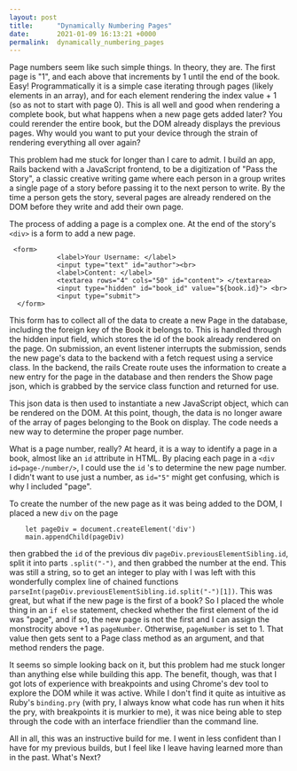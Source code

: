 ```yaml
---
layout: post
title:      "Dynamically Numbering Pages"
date:       2021-01-09 16:13:21 +0000
permalink:  dynamically_numbering_pages
---
```



Page numbers seem like such simple things. In theory, they are. The first page is "1", and each above that increments by 1 until the end of the book. Easy! Programmatically it is a simple case iterating through pages (likely elements in an array), and for each element rendering the index value + 1 (so as not to start with page 0). This is all well and good when rendering a complete book, but what happens when a new page gets added later? You could rerender the entire book, but the DOM already displays the previous pages. Why would you want to put your device through the strain of rendering everything all over again?

This problem had me stuck for longer than I care to admit. I build an app, Rails backend with a JavaScript frontend, to be a digitization of "Pass the Story", a classic creative writing game where each person in a group writes a single page of a story before passing it to the next person to write. By the time a person gets the story, several pages are already rendered on the DOM before they write and add their own page.

The process of adding a page is a complex one. At the end of the story's `<div>`  is a form to add a new page. 

```
 <form>
            <label>Your Username: </label>
            <input type="text" id="author"><br>
            <label>Content: </label>
            <textarea rows="4" cols="50" id="content"> </textarea>
            <input type="hidden" id="book_id" value="${book.id}"> <br>
            <input type="submit">
  </form>
```

This form has to collect all of the data to create a new Page in the database, including the foreign key of the Book it belongs to. This is handled through the hidden input field, which stores the id of the book already rendered on the page. On submission, an event listener interrupts the submission, sends the new page's data to the backend with a fetch request using a service class. In the backend, the rails Create route uses the information to create a new entry for the page in the database and then renders the Show page json, which is grabbed by the service class function and returned for use.

This json data is then used to instantiate a new JavaScript object, which can be rendered on the DOM. At this point, though, the data is no longer aware of the array of pages belonging to the Book on display. The code needs a new way to determine the proper page number.

What is a page number, really? At heard, it is a way to identify a page in a book, almost like an `id` attribute in HTML. By placing each page in a `<div id=page-/number/>`, I could use the `id` 's to determine the new page number. I didn't want to use just a number, as `id="5"` might get confusing, which is why I included "page".

To create the number of the new page as it was being added to the DOM, I placed a new `div` on the page

```
    let pageDiv = document.createElement('div')
    main.appendChild(pageDiv)
```

then grabbed the `id` of the previous div `pageDiv.previousElementSibling.id`, split it into parts `.split("-")`, and then grabbed the number at the end. This was still a string, so to get an integer to play with I was left with this wonderfully complex line of chained functions `parseInt(pageDiv.previousElementSibling.id.split("-")[1])`. This was great, but what if the new page is the first of a book? So I placed the whole thing in an `if else` statement, checked whether the first element of the id was "page", and if so, the new page is not the first and I can assign the monstrocity above +1 as `pageNumber`. Otherwise, `pageNumber` is set to 1. That value then gets sent to a Page class method as an argument, and that method renders the page.

It seems so simple looking back on it, but this problem had me stuck longer than anything else while building this app. The benefit, though, was that I got lots of experience with breakpoints and using Chrome's dev tool to explore the DOM while it was active. While I don't find it quite as intuitive as Ruby's `binding.pry` (with pry, I always know what code has run when it hits the pry, with breakpoints it is murkier to me), it was nice being able to step through the code with an interface friendlier than the command line.

All in all, this was an instructive build for me. I went in less confident than I have for my previous builds, but I feel like I leave having learned more than in the past. What's Next?

